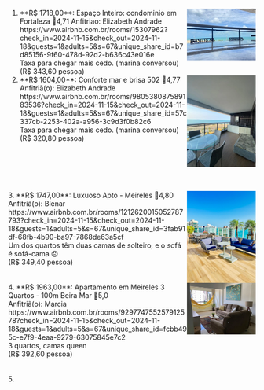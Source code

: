 1. <img src="./ap1.png" alt="drawing" style="width:140px;" align="right" />
   **R$ 1718,00**: Espaço Inteiro: condominio em Fortaleza 🌟4,71
   Anfitriao: Elizabeth Andrade<br>
   https://www.airbnb.com.br/rooms/15307962?check_in=2024-11-15&check_out=2024-11-18&guests=1&adults=5&s=67&unique_share_id=b7d85156-9f60-478d-92d2-b636c43e016e<br>
   Taxa para chegar mais cedo. (marina conversou)<br>
   (R$ 343,60 pessoa)<br>

2. <img src="./ap2.png" alt="drawing" style="width:140px;" align="right" />
   **R$ 1604,00**: Conforte mar e brisa 502 🌟4,77<br>
   Anfitriã(o): Elizabeth Andrade<br>
   https://www.airbnb.com.br/rooms/980538087589183536?check_in=2024-11-15&check_out=2024-11-18&guests=1&adults=5&s=67&unique_share_id=57c337cb-2253-402a-a956-3c9d3f0b82c6<br>
   Taxa para chegar mais cedo. (marina conversou)<br>
   (R$ 320,80 pessoa)<br>
<br>
<br>
<br>
<br>
<br>
3. <img src="./ap3.png" alt="drawing" style="width:140px;" align="right" />
   **R$ 1747,00**: Luxuoso Apto - Meireles 🌟4,80<br>
   Anfitriã(o): Blenar<br>
   https://www.airbnb.com.br/rooms/1212620015052787793?check_in=2024-11-15&check_out=2024-11-18&guests=1&adults=5&s=67&unique_share_id=3fab91df-68fb-4b90-ba97-7868de63a5cf<br>
   Um dos quartos têm duas camas de solteiro, e o sofá é sofá-cama ☹️<br>
   (R$ 349,40 pessoa)<br>
<br>
<br>
4. <img src="./ap4.png" alt="drawing" style="width:140px;" align="right" />
   **R$ 1963,00**: Apartamento em Meireles 3 Quartos - 100m Beira Mar 🌟5,0<br>
   Anfitriã(o): Marcia<br>
   https://www.airbnb.com.br/rooms/929774755257912578?check_in=2024-11-15&check_out=2024-11-18&guests=1&adults=5&s=67&unique_share_id=fcbb495c-e7f9-4eaa-9279-63075845e7c2<br>
   3 quartos, camas queen <br>
   (R$ 392,60 pessoa)<br>
<br>
<br>
5. 
